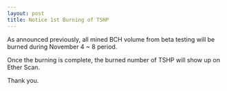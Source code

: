 ```yaml
---
layout: post
title: Notice 1st Burning of TSHP
---
```

<!-- wp:paragraph -->
<p>As announced previously, all mined BCH volume from beta testing will be burned during November 4 ~ 8 period. </p>
<!-- /wp:paragraph -->

<!-- wp:paragraph -->
<p>Once the burning is complete, the burned number of TSHP will show up on Ether Scan.</p>
<!-- /wp:paragraph -->

<!-- wp:paragraph -->
<p>Thank you.</p>
<!-- /wp:paragraph -->
